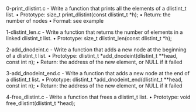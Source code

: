 0-print_dlistint.c - Write a function that prints all the elements of a dlistint_t list.
      • Prototype: size_t print_dlistint(const dlistint_t *h);
      • Return: the number of nodes
      • Format: see example

1-dlistint_len.c - Write a function that returns the number of elements in a linked dlistint_t list.
      • Prototype: size_t dlistint_len(const dlistint_t *h);

2-add_dnodeint.c - Write a function that adds a new node at the beginning of a dlistint_t list.
      • Prototype: dlistint_t *add_dnodeint(dlistint_t **head, const int n);
      • Return: the address of the new element, or NULL if it failed

3-add_dnodeint_end.c - Write a function that adds a new node at the end of a dlistint_t list.
      • Prototype: dlistint_t *add_dnodeint_end(dlistint_t **head, const int n);
      • Return: the address of the new element, or NULL if it failed

4-free_dlistint.c - Write a function that frees a dlistint_t list.
      • Prototype: void free_dlistint(dlistint_t *head);


